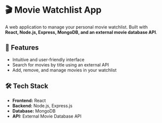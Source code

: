 # 🎬 Movie Watchlist App

A web application to manage your personal movie watchlist. Built with **React, Node.js, Express, MongoDB, and an external movie database API**.

## 🚀 Features
- Intuitive and user-friendly interface  
- Search for movies by title using an external API  
- Add, remove, and manage movies in your watchlist 

## 🛠 Tech Stack
- **Frontend:** React  
- **Backend:** Node.js, Express.js  
- **Database:** MongoDB  
- **API:** External Movie Database API  



